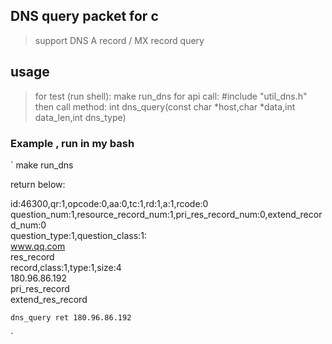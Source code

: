 ## DNS query packet for c 
> support DNS A record / MX record query    


## usage 
> for test (run shell): make run_dns 
> for api call: #include "util_dns.h" 
> then  call method: int dns_query(const char *host,char *data,int data_len,int dns_type)    


### Example , run in my bash 
`
make run_dns    

return below:

id:46300,qr:1,opcode:0,aa:0,tc:1,rd:1,a:1,rcode:0   
question_num:1,resource_record_num:1,pri_res_record_num:0,extend_record_num:0   
question_type:1,question_class:1:   
    www.qq.com   
    res_record  
    record,class:1,type:1,size:4  
    180.96.86.192   
    pri_res_record  
    extend_res_record  

    dns_query ret 180.96.86.192
`
